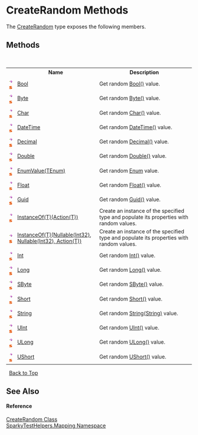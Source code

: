 # CreateRandom Methods
 

The <a href="T_SparkyTestHelpers_Mapping_CreateRandom.md">CreateRandom</a> type exposes the following members.


## Methods
&nbsp;<table><tr><th></th><th>Name</th><th>Description</th></tr><tr><td>![Public method](media/pubmethod.gif "Public method")![Static member](media/static.gif "Static member")</td><td><a href="M_SparkyTestHelpers_Mapping_CreateRandom_Bool.md">Bool</a></td><td>
Get random <a href="M_SparkyTestHelpers_Mapping_CreateRandom_Bool.md">Bool()</a> value.</td></tr><tr><td>![Public method](media/pubmethod.gif "Public method")![Static member](media/static.gif "Static member")</td><td><a href="M_SparkyTestHelpers_Mapping_CreateRandom_Byte.md">Byte</a></td><td>
Get random <a href="M_SparkyTestHelpers_Mapping_CreateRandom_Byte.md">Byte()</a> value.</td></tr><tr><td>![Public method](media/pubmethod.gif "Public method")![Static member](media/static.gif "Static member")</td><td><a href="M_SparkyTestHelpers_Mapping_CreateRandom_Char.md">Char</a></td><td>
Get random <a href="M_SparkyTestHelpers_Mapping_CreateRandom_Char.md">Char()</a> value.</td></tr><tr><td>![Public method](media/pubmethod.gif "Public method")![Static member](media/static.gif "Static member")</td><td><a href="M_SparkyTestHelpers_Mapping_CreateRandom_DateTime.md">DateTime</a></td><td>
Get random <a href="M_SparkyTestHelpers_Mapping_CreateRandom_DateTime.md">DateTime()</a> value.</td></tr><tr><td>![Public method](media/pubmethod.gif "Public method")![Static member](media/static.gif "Static member")</td><td><a href="M_SparkyTestHelpers_Mapping_CreateRandom_Decimal.md">Decimal</a></td><td>
Get random <a href="M_SparkyTestHelpers_Mapping_CreateRandom_Decimal.md">Decimal()</a> value.</td></tr><tr><td>![Public method](media/pubmethod.gif "Public method")![Static member](media/static.gif "Static member")</td><td><a href="M_SparkyTestHelpers_Mapping_CreateRandom_Double.md">Double</a></td><td>
Get random <a href="M_SparkyTestHelpers_Mapping_CreateRandom_Double.md">Double()</a> value.</td></tr><tr><td>![Public method](media/pubmethod.gif "Public method")![Static member](media/static.gif "Static member")</td><td><a href="M_SparkyTestHelpers_Mapping_CreateRandom_EnumValue__1.md">EnumValue(TEnum)</a></td><td>
Get random <a href="http://msdn2.microsoft.com/en-us/library/1zt1ybx4" target="_blank">Enum</a> value.</td></tr><tr><td>![Public method](media/pubmethod.gif "Public method")![Static member](media/static.gif "Static member")</td><td><a href="M_SparkyTestHelpers_Mapping_CreateRandom_Float.md">Float</a></td><td>
Get random <a href="M_SparkyTestHelpers_Mapping_CreateRandom_Float.md">Float()</a> value.</td></tr><tr><td>![Public method](media/pubmethod.gif "Public method")![Static member](media/static.gif "Static member")</td><td><a href="M_SparkyTestHelpers_Mapping_CreateRandom_Guid.md">Guid</a></td><td>
Get random <a href="M_SparkyTestHelpers_Mapping_CreateRandom_Guid.md">Guid()</a> value.</td></tr><tr><td>![Public method](media/pubmethod.gif "Public method")![Static member](media/static.gif "Static member")</td><td><a href="M_SparkyTestHelpers_Mapping_CreateRandom_InstanceOf__1.md">InstanceOf(T)(Action(T))</a></td><td>
Create an instance of the specified type and populate its properties with random values.</td></tr><tr><td>![Public method](media/pubmethod.gif "Public method")![Static member](media/static.gif "Static member")</td><td><a href="M_SparkyTestHelpers_Mapping_CreateRandom_InstanceOf__1_1.md">InstanceOf(T)(Nullable(Int32), Nullable(Int32), Action(T))</a></td><td>
Create an instance of the specified type and populate its properties with random values.</td></tr><tr><td>![Public method](media/pubmethod.gif "Public method")![Static member](media/static.gif "Static member")</td><td><a href="M_SparkyTestHelpers_Mapping_CreateRandom_Int.md">Int</a></td><td>
Get random <a href="M_SparkyTestHelpers_Mapping_CreateRandom_Int.md">Int()</a> value.</td></tr><tr><td>![Public method](media/pubmethod.gif "Public method")![Static member](media/static.gif "Static member")</td><td><a href="M_SparkyTestHelpers_Mapping_CreateRandom_Long.md">Long</a></td><td>
Get random <a href="M_SparkyTestHelpers_Mapping_CreateRandom_Long.md">Long()</a> value.</td></tr><tr><td>![Public method](media/pubmethod.gif "Public method")![Static member](media/static.gif "Static member")</td><td><a href="M_SparkyTestHelpers_Mapping_CreateRandom_SByte.md">SByte</a></td><td>
Get random <a href="M_SparkyTestHelpers_Mapping_CreateRandom_SByte.md">SByte()</a> value.</td></tr><tr><td>![Public method](media/pubmethod.gif "Public method")![Static member](media/static.gif "Static member")</td><td><a href="M_SparkyTestHelpers_Mapping_CreateRandom_Short.md">Short</a></td><td>
Get random <a href="M_SparkyTestHelpers_Mapping_CreateRandom_Short.md">Short()</a> value.</td></tr><tr><td>![Public method](media/pubmethod.gif "Public method")![Static member](media/static.gif "Static member")</td><td><a href="M_SparkyTestHelpers_Mapping_CreateRandom_String.md">String</a></td><td>
Get random <a href="M_SparkyTestHelpers_Mapping_CreateRandom_String.md">String(String)</a> value.</td></tr><tr><td>![Public method](media/pubmethod.gif "Public method")![Static member](media/static.gif "Static member")</td><td><a href="M_SparkyTestHelpers_Mapping_CreateRandom_UInt.md">UInt</a></td><td>
Get random <a href="M_SparkyTestHelpers_Mapping_CreateRandom_UInt.md">UInt()</a> value.</td></tr><tr><td>![Public method](media/pubmethod.gif "Public method")![Static member](media/static.gif "Static member")</td><td><a href="M_SparkyTestHelpers_Mapping_CreateRandom_ULong.md">ULong</a></td><td>
Get random <a href="M_SparkyTestHelpers_Mapping_CreateRandom_ULong.md">ULong()</a> value.</td></tr><tr><td>![Public method](media/pubmethod.gif "Public method")![Static member](media/static.gif "Static member")</td><td><a href="M_SparkyTestHelpers_Mapping_CreateRandom_UShort.md">UShort</a></td><td>
Get random <a href="M_SparkyTestHelpers_Mapping_CreateRandom_UShort.md">UShort()</a> value.</td></tr></table>&nbsp;
<a href="#createrandom-methods.md">Back to Top</a>

## See Also


#### Reference
<a href="T_SparkyTestHelpers_Mapping_CreateRandom.md">CreateRandom Class</a><br /><a href="N_SparkyTestHelpers_Mapping.md">SparkyTestHelpers.Mapping Namespace</a><br />